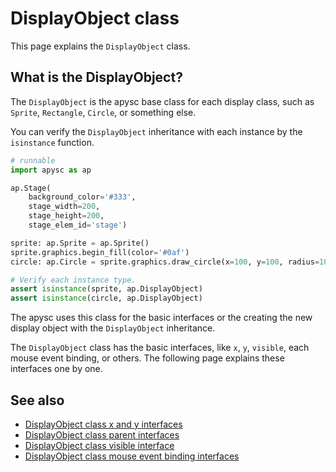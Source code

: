 # DisplayObject class

This page explains the `DisplayObject` class.

## What is the DisplayObject?

The `DisplayObject` is the apysc base class for each display class, such as  `Sprite`\, `Rectangle`\, `Circle`\, or something else.

You can verify the `DisplayObject` inheritance with each instance by the `isinstance` function.

```py
# runnable
import apysc as ap

ap.Stage(
    background_color='#333',
    stage_width=200,
    stage_height=200,
    stage_elem_id='stage')

sprite: ap.Sprite = ap.Sprite()
sprite.graphics.begin_fill(color='#0af')
circle: ap.Circle = sprite.graphics.draw_circle(x=100, y=100, radius=100)

# Verify each instance type.
assert isinstance(sprite, ap.DisplayObject)
assert isinstance(circle, ap.DisplayObject)
```

The apysc uses this class for the basic interfaces or the creating the new display object with the `DisplayObject` inheritance.

The `DisplayObject` class has the basic interfaces, like `x`\, `y`\, `visible`\, each mouse event binding, or others. The following page explains these interfaces one by one.

## See also

- [DisplayObject class x and y interfaces](display_object_x_and_y.md)
- [DisplayObject class parent interfaces](display_object_parent.md)
- [DisplayObject class visible interface](display_object_visible.md)
- [DisplayObject class mouse event binding interfaces](display_object_mouse_event.md)